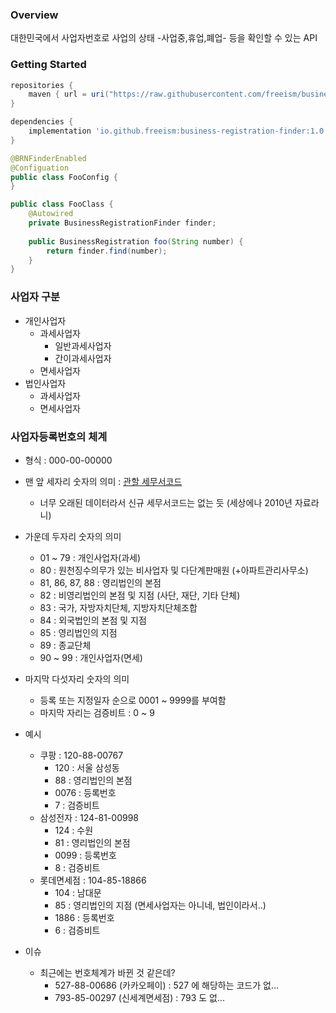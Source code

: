 ### Overview
대한민국에서 사업자번호로 사업의 상태 -사업중,휴업,폐업- 등을 확인할 수 있는 API

### Getting Started
```groovy
repositories {
    maven { url = uri("https://raw.githubusercontent.com/freeism/businessRegistrationFinder/master/releases") }
}

dependencies {
    implementation 'io.github.freeism:business-registration-finder:1.0.1.RELEASE'
}
```

```java
@BRNFinderEnabled
@Configuation
public class FooConfig {
}
```

```java
public class FooClass {
    @Autowired
    private BusinessRegistrationFinder finder;
    
    public BusinessRegistration foo(String number) {
        return finder.find(number);
    }
}
```

### 사업자 구분

* 개인사업자
  * 과세사업자
    * 일반과세사업자
    * 간이과세사업자
  * 면세사업자
* 법인사업자
  * 과세사업자
  * 면세사업자
  
### 사업자등록번호의 체계

* 형식 : 000-00-00000

* 맨 앞 세자리 숫자의 의미 : [관할 세무서코드](https://www.nts.go.kr/info/info_04.asp?minfoKey=MINF8320080211205953&mbsinfoKey=MBS20080308131447188&type=V)
  * 너무 오래된 데이터라서 신규 세무서코드는 없는 듯 (세상에나 2010년 자료라니)

* 가운데 두자리 숫자의 의미
  * 01 ~ 79 : 개인사업자(과세)
  * 80 : 원천징수의무가 있는 비사업자 및 다단계판매원 (+아파트관리사무소)
  * 81, 86, 87, 88 : 영리법인의 본점
  * 82 : 비영리법인의 본점 및 지점 (사단, 재단, 기타 단체)
  * 83 : 국가, 자방자치단체, 지방자치단체조합
  * 84 : 외국법인의 본점 및 지점
  * 85 : 영리법인의 지점
  * 89 : 종교단체
  * 90 ~ 99 : 개인사업자(면세)

* 마지막 다섯자리 숫자의 의미
  * 등록 또는 지정일자 순으로 0001 ~ 9999를 부여함
  * 마지막 자리는 검증비트 : 0 ~ 9

* 예시
  * 쿠팡 : 120-88-00767
    * 120 : 서울 삼성동
    * 88 : 영리법인의 본점
    * 0076 : 등록번호
    * 7 : 검증비트
  * 삼성전자 : 124-81-00998
    * 124 : 수원
    * 81 : 영리법인의 본점
    * 0099 : 등록번호
    * 8 : 검증비트
  * 롯데면세점 : 104-85-18866
    * 104 : 남대문
    * 85 : 영리법인의 지점 (면세사업자는 아니네, 법인이라서..)
    * 1886 : 등록번호
    * 6 : 검증비트
    
* 이슈
  * 최근에는 번호체계가 바뀐 것 같은데?
    * 527-88-00686 (카카오페이) : 527 에 해당하는 코드가 없...
    * 793-85-00297 (신세계면세점) : 793 도 없...
